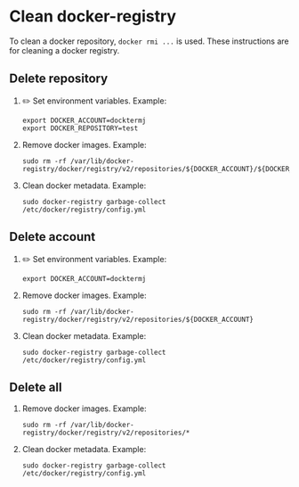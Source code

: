 # Clean docker-registry

To clean a docker repository, `docker rmi ...` is used.
These instructions are for cleaning a docker registry.

## Delete repository

1. :pencil2: Set environment variables.  Example:

    ```console
    export DOCKER_ACCOUNT=docktermj
    export DOCKER_REPOSITORY=test
    ```

1. Remove docker images.  Example:

    ```console
    sudo rm -rf /var/lib/docker-registry/docker/registry/v2/repositories/${DOCKER_ACCOUNT}/${DOCKER_REPOSITORY}
    ```

1. Clean docker metadata.  Example:

    ```console
    sudo docker-registry garbage-collect /etc/docker/registry/config.yml
    ```

## Delete account

1. :pencil2: Set environment variables.  Example:

    ```console
    export DOCKER_ACCOUNT=docktermj
    ```

1. Remove docker images.  Example:

    ```console
    sudo rm -rf /var/lib/docker-registry/docker/registry/v2/repositories/${DOCKER_ACCOUNT}
    ```

1. Clean docker metadata.  Example:

    ```console
    sudo docker-registry garbage-collect /etc/docker/registry/config.yml
    ```

## Delete all

1. Remove docker images.  Example:

    ```console
    sudo rm -rf /var/lib/docker-registry/docker/registry/v2/repositories/*
    ```

1. Clean docker metadata.  Example:

    ```console
    sudo docker-registry garbage-collect /etc/docker/registry/config.yml
    ```
